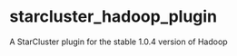 starcluster_hadoop_plugin
=========================

A StarCluster plugin for the stable 1.0.4 version of Hadoop